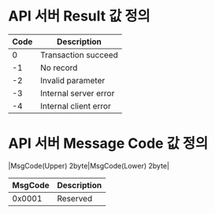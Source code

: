 # API 서버 Result 값 정의

|Code|Description|
|----|-----------|
|0|Transaction succeed|
|-1|No record|
|-2|Invalid parameter|
|-3|Internal server error|
|-4|Internal client error|


# API 서버 Message Code 값 정의

|MsgCode(Upper) 2byte|MsgCode(Lower) 2byte|

|MsgCode|Description|
|-------|-----------|
|0x0001|Reserved|